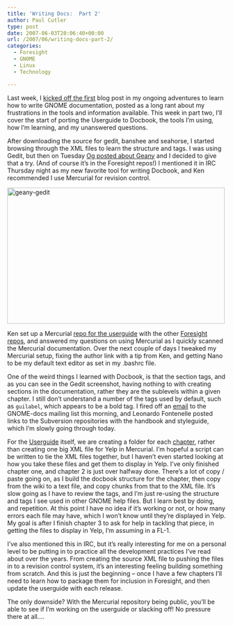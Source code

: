 ```yaml
---
title: 'Writing Docs:  Part 2'
author: Paul Cutler
type: post
date: 2007-06-03T20:06:40+00:00
url: /2007/06/writing-docs-part-2/
categories:
  - Foresight
  - GNOME
  - Linux
  - Technology

---
```

Last week, I [kicked off the first][1] blog post in my ongoing adventures to learn how to write GNOME documentation, posted as a long rant about my frustrations in the tools and information available. This week in part two, I&#8217;ll cover the start of porting the Userguide to Docbook, the tools I&#8217;m using, how I&#8217;m learning, and my unanswered questions.

After downloading the source for gedit, banshee and seahorse, I started browsing through the XML files to learn the structure and tags. I was using Gedit, but then on Tuesday [Og posted about Geany][2] and I decided to give that a try. (And of course it&#8217;s in the Foresight repos!) I mentioned it in IRC Thursday night as my new favorite tool for writing Docbook, and Ken recommended I use Mercurial for revision control.

[<img src="https://i1.wp.com/farm1.static.flickr.com/226/528361955_623f2453ea.jpg?resize=500%2C313" width="500" height="313" alt="geany-gedit" data-recalc-dims="1" />][3]

Ken set up a Mercurial [repo for the userguide][4] with the other [Foresight repos][5], and answered my questions on using Mercurial as I quickly scanned the Mercurial documentation. Over the next couple of days I tweaked my Mercurial setup, fixing the author link with a tip from Ken, and getting Nano to be my default text editor as set in my .bashrc file.

One of the weird things I learned with Docbook, is that the section tags, <sect2> and <sect3> as you can see in the Gedit screenshot, having nothing to with creating sections in the documentation, rather they are the sublevels within a given chapter. I still don&#8217;t understand a number of the tags used by default, such as `guilabel`, which appears to be a bold tag. I fired off an [email][6] to the GNOME-docs mailing list this morning, and Leonardo Fontenelle posted links to the Subversion repositories with the handbook and styleguide, which I&#8217;m slowly going through today.

For the [Userguide][4] itself, we are creating a folder for each [chapter][7], rather than creating one big XML file for Yelp in Mercurial. I&#8217;m hopeful a script can be written to tie the XML files together, but I haven&#8217;t even started looking at how you take these files and get them to display in Yelp. I&#8217;ve only finished chapter one, and chapter 2 is just over halfway done. There&#8217;s a lot of copy / paste going on, as I build the docbook structure for the chapter, then copy from the wiki to a text file, and copy chunks from that to the XML file. It&#8217;s slow going as I have to review the tags, and I&#8217;m just re-using the structure and tags I see used in other GNOME help files. But I learn best by doing, and repetition. At this point I have no idea if it&#8217;s working or not, or how many errors each file may have, which I won&#8217;t know until they&#8217;re displayed in Yelp. My goal is after I finish chapter 3 to ask for help in tackling that piece, in getting the files to display in Yelp, I&#8217;m assuming in a FL-1.

I&#8217;ve also mentioned this in IRC, but it&#8217;s really interesting for me on a personal level to be putting in to practice all the development practices I&#8217;ve read about over the years. From creating the source XML file to pushing the files in to a revision control system, it&#8217;s an interesting feeling building something from scratch. And this is just the beginning &#8211; once I have a few chapters I&#8217;ll need to learn how to package them for inclusion in Foresight, and then update the userguide with each release.

The only downside? With the Mercurial repository being public, you&#8217;ll be able to see if I&#8217;m working on the userguide or slacking off! No pressure there at all&#8230;.

</sect3></sect2>

 [1]: http://www.paulcutler.org/blog/?p=749
 [2]: http://www.ogmaciel.com/?p=354
 [3]: http://www.flickr.com/photos/silwenae/528361955/ "Photo Sharing"
 [4]: http://hg.foresightlinux.org/hg/foresight-user-guide/
 [5]: http://hg.foresightlinux.org/hg
 [6]: http://mail.gnome.org/archives/gnome-doc-list/2007-June/msg00001.html
 [7]: http://wiki.foresightlinux.com/confluence/display/docs/Getting+Started+with+Foresight+Linux